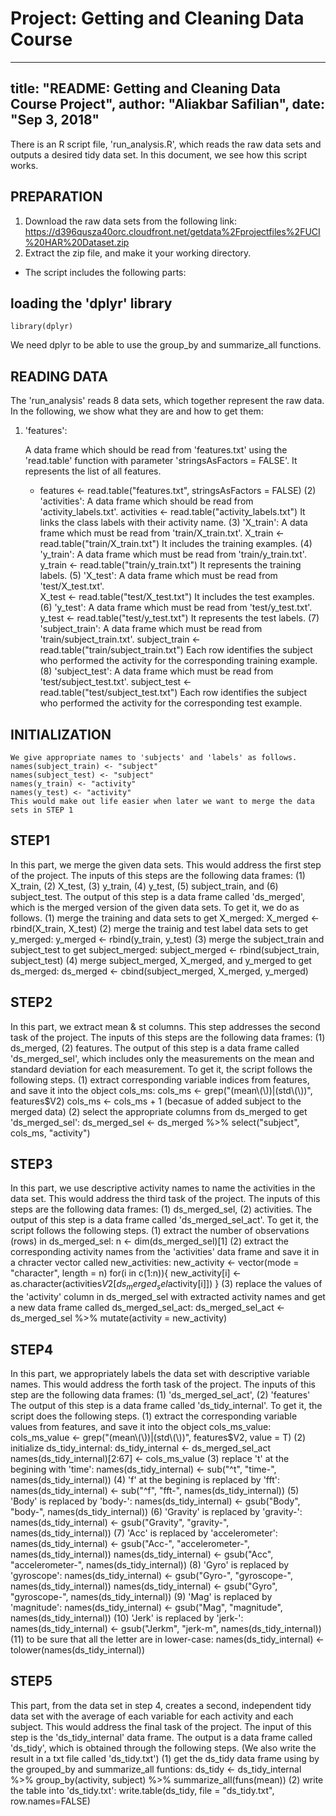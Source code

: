 # Project: Getting and Cleaning Data Course

---
title: "README: Getting and Cleaning Data Course Project", 
author: "Aliakbar Safilian", 
date: "Sep 3, 2018"
---

There is an R script file, 'run_analysis.R', which reads the raw data sets and outputs a desired tidy data set.
In this document, we see how this script works. 


## PREPARATION
1. Download the raw data sets from the following link:
	https://d396qusza40orc.cloudfront.net/getdata%2Fprojectfiles%2FUCI%20HAR%20Dataset.zip
2. Extract the zip file, and make it your working directory. 

- The script includes the following parts: 

## loading the 'dplyr' library
	library(dplyr)
  We need dplyr to be able to use the group_by and summarize_all functions. 
	
## READING DATA 
The 'run_analysis' reads 8 data sets, which together represent the raw data.
In the following, we show what they are and how to get them: 
1. 'features': 

	A data frame which should be read from 'features.txt' using the 'read.table' function with parameter 'stringsAsFactors = FALSE'. It represents the list of all features.
	- features <- read.table("features.txt", stringsAsFactors = FALSE)
(2) 'activities':
	A data frame which should be read from 'activity_labels.txt'. 
		activities <- read.table("activity_labels.txt")
	It links the class labels with their activity name.
(3) 'X_train': 
	A data frame which must be read from 'train/X_train.txt'. 
		X_train <- read.table("train/X_train.txt")
	It includes the training examples. 
(4) 'y_train': 
	A data frame which must be read from 'train/y_train.txt'. 
		y_train <- read.table("train/y_train.txt")
	It represents the training labels.
(5) 'X_test':
	A data frame which must be read from 'test/X_test.txt'.  
		X_test <- read.table("test/X_test.txt")
	It includes the test examples.
(6) 'y_test':
	A data frame which must be read from 'test/y_test.txt'.
		y_test <- read.table("test/y_test.txt")
	It represents the test labels.
(7) 'subject_train':
	A data frame which must be read from 'train/subject_train.txt'.
		subject_train <- read.table("train/subject_train.txt")
	Each row identifies the subject who performed the activity for the corresponding training example.
(8) 'subject_test':
	A data frame which must be read from 'test/subject_test.txt'.
		subject_test <- read.table("test/subject_test.txt")
	Each row identifies the subject who performed the activity for the corresponding test example.


## INITIALIZATION
	We give appropriate names to 'subjects' and 'labels' as follows. 
	names(subject_train) <- "subject"
    names(subject_test) <- "subject"
	names(y_train) <- "activity"
	names(y_test) <- "activity"
	This would make out life easier when later we want to merge the data sets in STEP 1

## STEP1
In this part, we merge the given data sets. This would address the first step of the project.
The inputs of this steps are the following data frames: 
	(1) X_train, 
	(2) X_test, 
	(3) y_train, 
	(4) y_test, 
	(5) subject_train, and 
	(6) subject_test. 
The output of this step is a data frame called 'ds_merged', which is the merged version of the given data sets.
To get it, we do as follows.
	(1) merge the training and data sets to get X_merged: 
		X_merged <- rbind(X_train, X_test)
    (2) merge the trainig and test label data sets to get y_merged:
		y_merged <- rbind(y_train, y_test)
    (3) merge the subject_train and subject_test to get subject_merged:
		subject_merged <- rbind(subject_train, subject_test)
    (4) merge subject_merged, X_merged, and y_merged to get ds_merged:
		ds_merged <- cbind(subject_merged, X_merged, y_merged) 

## STEP2
In this part, we extract mean & st columns. This step addresses the second task of the project.
The inputs of this steps are the following data frames: 
	(1) ds_merged, 
	(2) features. 
The output of this step is a data frame called 'ds_merged_sel', which includes only the measurements on the mean and standard deviation for each
measurement.
To get it, the script follows the following steps.
	(1) extract corresponding variable indices from features, and save it into the object cols_ms:
		cols_ms <- grep("(mean\\(\\))|(std\\(\\))", features$V2)
		cols_ms <- cols_ms + 1   (becasue of added subject to the merged data)
	(2) select the appropriate columns from ds_merged to get 'ds_merged_sel':
		ds_merged_sel <- ds_merged %>% select("subject", cols_ms, "activity")
		
## STEP3
In this part, we use descriptive activity names to name the activities in the data set. This would address the third task of the project.
The inputs of this steps are the following data frames:
	(1) ds_merged_sel, 
	(2) activities.
The output of this step is a data frame called 'ds_merged_sel_act'. 
To get it, the script follows the following steps.
	(1) extract the number of observations (rows) in ds_merged_sel:
		n <- dim(ds_merged_sel)[1]
	(2) extract the corresponding activity names from the 'activities' data frame and save it in a chracter vector called new_activities:
		new_activity <- vector(mode = "character", length = n)
		for(i in c(1:n)){
				new_activity[i] <- as.character(activities$V2[ds_merged_sel$activity[i]])
		}
	(3) replace the values of the 'activity' column in ds_merged_sel with extracted activity names and get a new data frame called ds_merged_sel_act:
		ds_merged_sel_act <- ds_merged_sel %>% mutate(activity = new_activity)
		
## STEP4
In this part, we appropriately labels the data set with descriptive variable names. This would address the forth task of the project.
The inputs of this step are the following data frames:
	(1) 'ds_merged_sel_act',
	(2) 'features'
The output of this step is a data frame called 'ds_tidy_internal'. 
To get it, the script does the following steps.
	(1) extract the corresponding variable values from features, and save it into the object cols_ms_value:
		cols_ms_value <- grep("(mean\\(\\))|(std\\(\\))", features$V2, value = T)
	(2) initialize ds_tidy_internal:
		ds_tidy_internal <- ds_merged_sel_act 
		names(ds_tidy_internal)[2:67] <- cols_ms_value
	(3) replace 't' at the begining with 'time':
		names(ds_tidy_internal) <- sub("^t", "time-", names(ds_tidy_internal))
	(4) 'f' at the begining is replaced by 'fft':
		names(ds_tidy_internal) <- sub("^f", "fft-", names(ds_tidy_internal))
    (5) 'Body' is replaced by 'body-':
		names(ds_tidy_internal) <- gsub("Body", "body-", names(ds_tidy_internal))
    (6) 'Gravity' is replaced by 'gravity-':
		names(ds_tidy_internal) <- gsub("Gravity", "gravity-", names(ds_tidy_internal))
    (7) 'Acc' is replaced by 'accelerometer':
		names(ds_tidy_internal) <- gsub("Acc-", "accelerometer-", names(ds_tidy_internal))
		names(ds_tidy_internal) <- gsub("Acc", "accelerometer-", names(ds_tidy_internal))
    (8) 'Gyro' is replaced by 'gyroscope':
		names(ds_tidy_internal) <- gsub("Gyro-", "gyroscope-", names(ds_tidy_internal))
		names(ds_tidy_internal) <- gsub("Gyro", "gyroscope-", names(ds_tidy_internal))
    (9) 'Mag' is replaced by 'magnitude':
		names(ds_tidy_internal) <- gsub("Mag", "magnitude", names(ds_tidy_internal))
    (10) 'Jerk' is replaced by 'jerk-':
		names(ds_tidy_internal) <- gsub("Jerkm", "jerk-m", names(ds_tidy_internal))
    (11) to be sure that all the letter are in lower-case:
		names(ds_tidy_internal) <- tolower(names(ds_tidy_internal))

## STEP5
This part, from the data set in step 4, creates a second, independent tidy data set with the
average of each variable for each activity and each subject. This would address the final task of the project.
The input of this step is the 'ds_tidy_internal' data frame.
The output is a data frame called 'ds_tidy', which is obtained through the following steps.
(We also write the result in a txt file called 'ds_tidy.txt')
	(1) get the ds_tidy data frame using by the grouped_by and summarize_all funtions:
		ds_tidy <- ds_tidy_internal %>% group_by(activity, subject) %>% 
			summarize_all(funs(mean))
    (2) write the table into 'ds_tidy.txt':
		write.table(ds_tidy, file = "ds_tidy.txt", row.names=FALSE)

